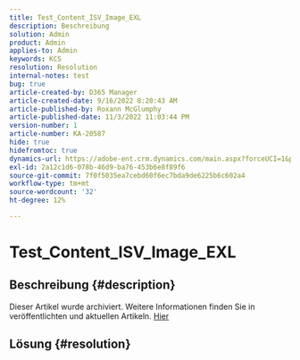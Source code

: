```yaml
---
title: Test_Content_ISV_Image_EXL
description: Beschreibung
solution: Admin
product: Admin
applies-to: Admin
keywords: KCS
resolution: Resolution
internal-notes: test
bug: true
article-created-by: D365 Manager
article-created-date: 9/16/2022 8:20:43 AM
article-published-by: Roxann McGlumphy
article-published-date: 11/3/2022 11:03:44 PM
version-number: 1
article-number: KA-20587
hide: true
hidefromtoc: true
dynamics-url: https://adobe-ent.crm.dynamics.com/main.aspx?forceUCI=1&pagetype=entityrecord&etn=knowledgearticle&id=954ea970-9835-ed11-9db1-002248086696
exl-id: 2a12c1d6-078b-46d9-ba76-453b6e8f89f6
source-git-commit: 7f0f5035ea7cebd60f6ec7bda9de6225b6c602a4
workflow-type: tm+mt
source-wordcount: '32'
ht-degree: 12%

---
```


# Test_Content_ISV_Image_EXL

## Beschreibung {#description}

Dieser Artikel wurde archiviert. Weitere Informationen finden Sie in veröffentlichten und aktuellen Artikeln. [Hier](https://experienceleague.adobe.com/search.html#sort=relevancy)

## Lösung {#resolution}
